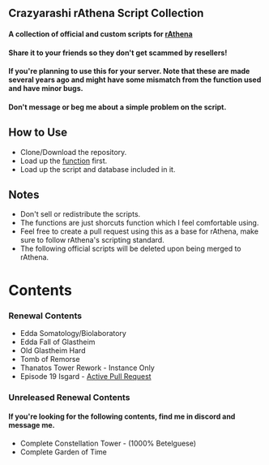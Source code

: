 ## Crazyarashi rAthena Script Collection
#### A collection of official and custom scripts for [rAthena](https://github.com/rathena/rathena "rAthena Github")
#### Share it to your friends so they don't get scammed by resellers!
#### If you're planning to use this for your server. Note that these are made several years ago and might have some mismatch from the function used and have minor bugs.
#### Don't message or beg me about a simple problem on the script.

## How to Use
- Clone/Download the repository.
- Load up the [function](https://github.com/crazy-arashi/rathena-script-collection/blob/master/Function.c) first.
- Load up the script and database included in it.

## Notes
- Don't sell or redistribute the scripts.
- The functions are just shorcuts function which I feel comfortable using.
- Feel free to create a pull request using this as a base for rAthena, make sure to follow rAthena's scripting standard.
- The following official scripts will be deleted upon being merged to rAthena.

# Contents
### Renewal Contents
- Edda Somatology/Biolaboratory
- Edda Fall of Glastheim
- Old Glastheim Hard
- Tomb of Remorse
- Thanatos Tower Rework - Instance Only
- Episode 19 Isgard - [Active Pull Request](https://github.com/rathena/rathena/pull/8527)

### Unreleased Renewal Contents
#### If you're looking for the following contents, find me in discord and message me.
- Complete Constellation Tower - (1000% Betelguese)
- Complete Garden of Time
